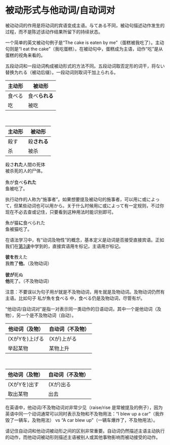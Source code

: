 # 被动形式与他动词/自动词对

被动动词的作用是将动词的宾语变成主语。与てある不同，被动句描述动作发生的过程，而不是陈述该动作结果所留下的持续状态。

一个简单的英文被动句例子是“The cake is eaten by me”（蛋糕被我吃了）。主动句则是“I eat the cake”（我吃蛋糕）。在被动句中，蛋糕成为主语，动作“吃”是从蛋糕的视角来看的。

五段动词和一段动词构成被动形式的方法不同。五段动词取否定形的词干，将ない替换为れる（被动后缀）。一段动词则取词干加上られる。

| 主动形 | 被动形        |
|--------|----------------|
| 食べる | 食べ**られる** |
| 吃     | 被吃           |

<br />

| 主动形  | 被动形        |
|---------|----------------|
| 殺す    | 殺**される**   |
| 杀     | 被杀           |

<pre>
殺さ<b>れた</b>人間の死体
被杀死的人的尸体。

魚が食べ<b>られた</b>
鱼被吃了。
</pre>

执行动作的人称为“施事者”。如果想要提及被动句的施事者，可以用に或によって，但某些动词也可以用から。关于什么时候用に或によって有一定规则，不过你现在不必去查或记住，只要看到这种用法时能识别即可。

<pre>
魚が猫<b>に</b>食べられた
鱼被猫吃了。
</pre>

在语法学习中，有“动词及物性”的概念，基本定义是动词是否接受直接宾语。正如我们在[第3课](../Part1/Lesson3.md)中学到的，直接宾语用を标记，主语用が标记。

<pre>
<b>彼を</b>教えた
我教了<b>他</b>。（及物动词）

<b>彼が</b>死ぬ
<b>他</b>死了。（不及物动词）
</pre>

注意：不要误以为句子用が就是不及物动词，用を就是及物动词。及物动词仍然有主语。比如句子 私が魚を食べる 中，食べる仍是及物动词，尽管有が。

“他动词/自动词对”是指一对表示同一类动作的日语动词，其中一个是他动词（及物），另一个是不及物动词（自动）。

| 他动词（及物）       | 自动词（不及物）     |
|--------------------|---------------------|
| (XがYを)上げる     | (Xが)上がる         |
| 举起某物           | 某物上升             |

<br />

| 他动词（及物）       | 自动词（不及物）     |
|----------------------|---------------------|
| (XがYを)出す         | (Xが)出る           |
| 取出某物             | 出去                 |

在英语中，他动词/不及物动词对非常少见（raise/rise 是常被提及的例子），因为英语中同一个动词通常可以同时表示及物和不及物用法：“I blew up a car”（我炸毁了一辆车，及物用法） vs “A car blew up”（一辆车爆炸了，不及物用法）。

请记住自动词和他动词被动形之间的区别非常重要。自动词仍然描述主语主动执行的动作，而他动词被动形则描述主语被别人或其他事物影响而被动接受的动作。